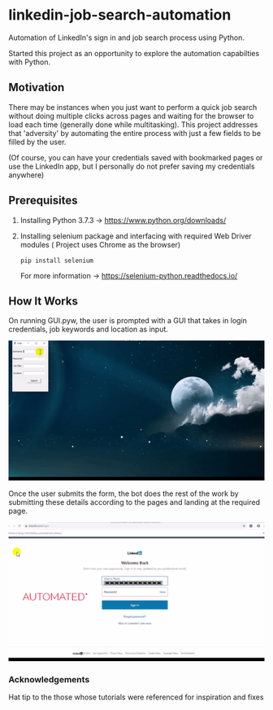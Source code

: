 # linkedin-job-search-automation
Automation of LinkedIn's sign in and job search process using Python.

Started this project as an opportunity to explore the automation capabilties with Python.

## Motivation

There may be instances when you just want to perform a quick job search without doing multiple clicks across pages and waiting for the browser to load each time (generally done while multitasking). This project addresses that 'adversity' by automating the entire process with just a few fields to be filled by the user. 

(Of course, you can have your credentials saved with bookmarked pages or use the LinkedIn app, but I personally do not prefer saving my credentials anywhere)

## Prerequisites

1. Installing Python 3.7.3
    -> https://www.python.org/downloads/

2. Installing selenium package and interfacing with required Web Driver modules ( Project uses Chrome as the browser)
    
      ``` 
      pip install selenium 
      
      ```
   For more information -> https://selenium-python.readthedocs.io/
   

## How It Works 
On running GUI.pyw, the user is prompted with a GUI that takes in login credentials, job keywords and location as input. 


<p align="center">
<img src="https://github.com/haneef-khan/linkedin-job-search-automation/blob/master/screenshots/ezgif.com-crop.gif">
</p>

Once the user submits the form, the bot does the rest of the work by submitting these details according to the pages and landing at the required page. 

<p align="center">
<img src="https://github.com/haneef-khan/linkedin-job-search-automation/blob/master/screenshots/ezgif.com-crop-1.gif">
</p>

   
### Acknowledgements

Hat tip to the those whose tutorials were referenced for inspiration and fixes

      
    


